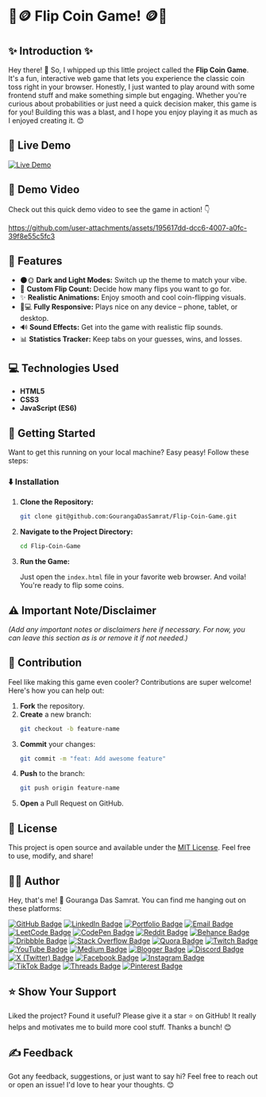 # 🎉🪙 Flip Coin Game! 🪙🎉

## ✨ Introduction ✨

Hey there! 👋 So, I whipped up this little project called the **Flip Coin Game**. It's a fun, interactive web game that lets you experience the classic coin toss right in your browser. Honestly, I just wanted to play around with some frontend stuff and make something simple but engaging. Whether you're curious about probabilities or just need a quick decision maker, this game is for you! Building this was a blast, and I hope you enjoy playing it as much as I enjoyed creating it. 😊

## 🚀 Live Demo

[![Live Demo](https://img.shields.io/badge/Live%20Demo-Available-brightgreen?style=for-the-badge)](https://flip-coin-game-eight.vercel.app/)

## 🎥 Demo Video

Check out this quick demo video to see the game in action! 👇

https://github.com/user-attachments/assets/195617dd-dcc6-4007-a0fc-39f8e55c5fc3

## 💎 Features

* 🌑🌞 **Dark and Light Modes:** Switch up the theme to match your vibe.
* 🔢 **Custom Flip Count:** Decide how many flips you want to go for.
* ✨ **Realistic Animations:** Enjoy smooth and cool coin-flipping visuals.
* 📱💻 **Fully Responsive:** Plays nice on any device – phone, tablet, or desktop.
* 🔊 **Sound Effects:** Get into the game with realistic flip sounds.
* 📊 **Statistics Tracker:** Keep tabs on your guesses, wins, and losses.

## 💻 Technologies Used

* **HTML5**
* **CSS3**
* **JavaScript (ES6)**

## 🚀 Getting Started

Want to get this running on your local machine? Easy peasy! Follow these steps:

### ⬇️ Installation

1.  **Clone the Repository:**

    ```bash
    git clone git@github.com:GourangaDasSamrat/Flip-Coin-Game.git
    ```

2.  **Navigate to the Project Directory:**

    ```bash
    cd Flip-Coin-Game
    ```

3.  **Run the Game:**

    Just open the `index.html` file in your favorite web browser. And voila! You're ready to flip some coins.

## ⚠️ Important Note/Disclaimer

*(Add any important notes or disclaimers here if necessary. For now, you can leave this section as is or remove it if not needed.)*

## 🙏 Contribution

Feel like making this game even cooler? Contributions are super welcome! Here's how you can help out:

1.  **Fork** the repository.
2.  **Create** a new branch:
    ```bash
    git checkout -b feature-name
    ```
3.  **Commit** your changes:
    ```bash
    git commit -m "feat: Add awesome feature"
    ```
4.  **Push** to the branch:
    ```bash
    git push origin feature-name
    ```
5.  **Open** a Pull Request on GitHub.

## 📜 License

This project is open source and available under the [MIT License](LICENSE). Feel free to use, modify, and share!

## 👨‍💻 Author

Hey, that's me! 👋 Gouranga Das Samrat. You can find me hanging out on these platforms:

[![GitHub Badge](https://img.shields.io/badge/-GitHub-181717?style=for-the-badge&logo=github&logoColor=white)](https://github.com/GourangaDasSamrat)
[![LinkedIn Badge](https://img.shields.io/badge/-LinkedIn-0A66C2?style=for-the-badge&logo=linkedin&logoColor=white)](https://linkedin.com/in/gouranga-das-samrat)
[![Portfolio Badge](https://img.shields.io/badge/-Portfolio-FF7213?style=for-the-badge&logo=netlify&logoColor=white)](https://gourangadas.netlify.app/)
[![Email Badge](https://img.shields.io/badge/-Email-D14836?style=for-the-badge&logo=gmail&logoColor=white)](mailto:gouranga.das.khulna@gmail.com)
[![LeetCode Badge](https://img.shields.io/badge/-LeetCode-F89F1B?style=for-the-badge&logo=leetcode&logoColor=white)](https://leetcode.com/u/gourangadassamrat/)
[![CodePen Badge](https://img.shields.io/badge/-CodePen-white?style=for-the-badge&logo=codepen&logoColor=black)](https://codepen.io/gouranga-das-samrat)
[![Reddit Badge](https://img.shields.io/badge/-Reddit-FF4500?style=for-the-badge&logo=reddit&logoColor=white)](https://www.reddit.com/user/Capable-Plantain8709/)
[![Behance Badge](https://img.shields.io/badge/-Behance-1769FF?style=for-the-badge&logo=behance&logoColor=white)](https://www.behance.net/gourangsamrat)
[![Dribbble Badge](https://img.shields.io/badge/-Dribbble-EA4C89?style=for-the-badge&logo=dribbble&logoColor=white)](https://dribbble.com/gourangadassamrat)
[![Stack Overflow Badge](https://img.shields.io/badge/-Stack%20Overflow-F37C1F?style=for-the-badge&logo=stackoverflow&logoColor=white)](https://stackoverflow.com/users/27733996/gouranga-das-samrat?tab=profile)
[![Quora Badge](https://img.shields.io/badge/-Quora-B92B27?style=for-the-badge&logo=quora&logoColor=white)](https://www.quora.com/profile/Gouranga-Das-Samrat)
[![Twitch Badge](https://img.shields.io/badge/-Twitch-9146FF?style=for-the-badge&logo=twitch&logoColor=white)](https://www.twitch.tv/gourangadassamrat)
[![YouTube Badge](https://img.shields.io/badge/-YouTube-FF0000?style=for-the-badge&logo=youtube&logoColor=white)](https://www.youtube.com/@GourangaDasSamrat)
[![Medium Badge](https://img.shields.io/badge/-Medium-12100E?style=for-the-badge&logo=medium&logoColor=white)](https://medium.com/@gouranga.das.khulna)
[![Blogger Badge](https://img.shields.io/badge/-Blogger-FF5722?style=for-the-badge&logo=blogger&logoColor=white)](https://gourangadassamrat.blogspot.com/)
[![Discord Badge](https://img.shields.io/badge/-Discord-5865F2?style=for-the-badge&logo=discord&logoColor=white)](https://discord.gg/jnZStfKW7v)
[![X (Twitter) Badge](https://img.shields.io/badge/-X-000000?style=for-the-badge&logo=x&logoColor=white)](https://x.com/gouranga_khulna)
[![Facebook Badge](https://img.shields.io/badge/-Facebook-1877F2?style=for-the-badge&logo=facebook&logoColor=white)](https://www.facebook.com/gourangadassamrat)
[![Instagram Badge](https://img.shields.io/badge/-Instagram-E4405F?style=for-the-badge&logo=instagram&logoColor=white)](https://instagram.com/gouranga.das.khulna)
[![TikTok Badge](https://img.shields.io/badge/-TikTok-000000?style=for-the-badge&logo=tiktok&logoColor=white)](https://www.tiktok.com/@gourangadassamrat)
[![Threads Badge](https://img.shields.io/badge/-Threads-000000?style=for-the-badge&logo=threads&logoColor=white)](https://www.threads.net/@gouranga.das.khulna)
[![Pinterest Badge](https://img.shields.io/badge/-Pinterest-E60023?style=for-the-badge&logo=pinterest&logoColor=white)](https://pinterest.com/gourangadaskhulna)


## ⭐ Show Your Support

Liked the project? Found it useful? Please give it a star ⭐ on GitHub! It really helps and motivates me to build more cool stuff. Thanks a bunch! 😊

## ✍️ Feedback

Got any feedback, suggestions, or just want to say hi? Feel free to reach out or open an issue! I'd love to hear your thoughts. 😊
